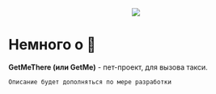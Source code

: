 <p align="center">
<image src="img/logo.png" />
</p>

# Немного о 🚖
<b>GetMeThere (или GetMe)</b> - пет-проект, для вызова такси.

    Описание будет дополняться по мере разработки
